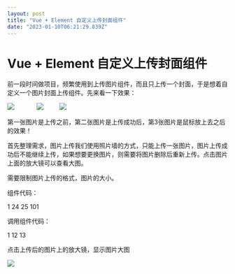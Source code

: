 ```yaml
---
layout: post
title: "Vue + Element 自定义上传封面组件"
date: "2023-01-10T06:21:29.839Z"
---
```

Vue + Element 自定义上传封面组件
=======================

前一段时间做项目，频繁使用到上传图片组件，而且只上传一个封面，于是想着自定义一个图片封面上传组件。先来看一下效果：

![](https://img2023.cnblogs.com/blog/141658/202301/141658-20230110093900057-1337564651.png)             ![](https://img2023.cnblogs.com/blog/141658/202301/141658-20230110093606737-6450534.png)         ![](https://img2023.cnblogs.com/blog/141658/202301/141658-20230110093615919-760586401.png)

第一张图片是上传之前，第二张图片是上传成功后，第3张图片是鼠标放上去之后的效果！

首先整理需求，图片上传我们使用照片墙的方式，只能上传一张图片，图片上传成功后不能继续上传，如果想要更换图片，则需要将图片删除后重新上传。点击图片上面的放大镜可以查看大图。

需要限制图片上传的格式，图片的大小。

组件代码：

  1 <template>
  2   <div class="upload">
  3     <el-upload
  4       :class="{'hidden':mFileList.length > 0}"
  5       list-type="picture-card"
  6       :on-remove="handleRemove"
  7       :action="action"
  8       :before-upload="beforeUploadHandle"
  9       :on-success="successHandle"
 10       :on-change="changeHandle"
 11       :limit="1"
 12       :accept="accept" 
 13       :on-exceed="handleExceed"
 14       :file-list="fileList"
 15       :on-preview="handlePictureCardPreview"
 16     >
 17       <i class="el-icon-plus"></i>
 18     </el-upload>
 19     <el-dialog :visible.sync="dialogVisible">
 20       <img width="100%" :src="dialogImageUrl" alt="" />
 21     </el-dialog>
 22   </div>
 23 </template>
 24 
 25 <script>
 26 export default { 27   props: {
 28     action: {
 29       type: String,
 30       default: "",
 31     },
 32     accept: {
 33       type: String,
 34       default: "",
 35     },
 36     fileList:{
 37       type: Array,
 38       default: () => \[\], 39     },
 40   },
 41   watch: {
 42     fileList(newValue, oldValue) {
 43       this.mFileList = newValue 44     }
 45   },
 46   data() {
 47     return { 48       dialogVisible: false, //图片放大
 49       fileImg: "", //上传图片
 50       dialogImageUrl: "", //图片地址
 51       mFileList:this.fileList,
 52     };
 53   },
 54   methods: {
 55     handleRemove(file, fileList) {
 56       this.$emit("upload-remove", file);
 57     },
 58     handlePictureCardPreview(file) {
 59       this.dialogImageUrl = file.url; 60       this.dialogVisible = true;
 61     },
 62     // 上传之前
 63     beforeUploadHandle(file) {
 64       if (file.type !== "image/jpeg" && file.type !== "image/png") {
 65         this.$message({
 66           message: "只支持jpg、png格式的图片！",
 67           type: "warning",
 68         });
 69         return false;
 70       }
 71       const isLt2M = file.size / 1024 / 1024 < 2;
 72       if (!isLt2M) {
 73         this.$message({
 74           message: "上传文件大小不能超过 2MB!",
 75           type: "warning",
 76         });
 77         return false;
 78       }
 79     },
 80     // 上传成功
 81     successHandle(response, file, fileList) {
 82       this.mFileList = fileList; 83       if (response && response.code === 200) {
 84         this.$message.success("图片上传成功！");
 85         this.$emit("upload-success", response, file);
 86       } else { 87         this.$message.error(response.msg);
 88       }
 89     },
 90     changeHandle(file, fileList) {
 91       if(file.response && file.response.code == 500) {
 92          this.$emit("upload-error",file);
 93       }
 94     },
 95     handleExceed(files, fileList) {
 96         this.$message.warning("只能上传1张图片！");
 97       },
 98   },
 99 };
100 </script>
101 <style lang="scss">
102 .upload .hidden .el-upload--picture-card {
103 display: none;
104 }
105 </style>

调用组件代码：

 1 <template>
 2     <div>
 3         <el-form ref="dataForm"    label-width="80px">
 4             <el-form-item label="封面" prop="cover" class="is-required">
 5                 <upload list-type="picture-card" :action="url" :accept="'.jpg,.png,.JPG,.PNG'" :fileList="fileList"
 6                     :limit="1" @upload-success="uploadFile" @upload-remove="removeFile" @upload-error="uploadError">
 7                 </upload>
 8             </el-form-item>
 9         </el-form>
10     </div>
11 </template>
12 
13 <script>
14     import Upload from '../components/cover-upload/index.vue'
15     export default {
16 components: {
17 Upload
18 },
19 data() {
20             return {
21                 url: "",
22 fileList: \[\],
23 }
24 },
25 methods: {
26 uploadUrl() {
27                 this.url = "http://xxx.xxx.xxx.xxx:xxx/yyxt/admin/course/courseInfo/upload?token=075de0303b15a38833a30a7a3b494794"//上传图片的后台接口
28 },
29 uploadError(file) {
30                 this.fileList = \[\];
31 },
32 uploadFile(response, file) {
33                 this.fileList = \[{
34 url: response.data,
35 }, \];
36 },
37 removeFile(file) {
38                 this.fileList = \[\];
39 },
40 },
41 mounted() {
42             this.uploadUrl();
43 }
44 }
45 </script>

点击上传后的图片上的放大镜，显示图片大图

![](https://img2023.cnblogs.com/blog/141658/202301/141658-20230110094519907-774363093.png)